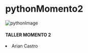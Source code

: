 # pythonMomento2

![pythonImage](https://user-images.githubusercontent.com/99811136/197270723-0f1bc66f-1449-4822-a01b-a02f373be23c.jpg)

<h4> TALLER MOMENTO 2 </h4>
<li> Arian Castro </li>

